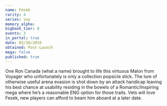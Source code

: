 ```yaml
---
name: Fesek
rarity: 4
series: voy
memory_alpha:
bigbook_tier: 8
events: 3
in_portal: true
date: 03/10/2016
obtained: Post-Launch
mega: false
published: true
---
```


One Ron Canada (what a name) brought to life this virtuous Malon from Voyager who unfortunately is only a collection popsicle stick. The lure of otherwise useful arena evasion is shot down by an attack handicap leaving his best chance at usability residing in the bowels of a Romantic/Inspiring mega where he’s a reasonable ENG option for those traits. Vets will love Fesek, new players can afford to beam him aboard at a later date.
